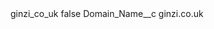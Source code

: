 <?xml version="1.0" encoding="UTF-8"?>
<CustomMetadata xmlns="http://soap.sforce.com/2006/04/metadata" xmlns:xsi="http://www.w3.org/2001/XMLSchema-instance" xmlns:xsd="http://www.w3.org/2001/XMLSchema">
    <label>ginzi_co_uk</label>
    <protected>false</protected>
    <values>
        <field>Domain_Name__c</field>
        <value xsi:type="xsd:string">ginzi.co.uk</value>
    </values>
</CustomMetadata>
